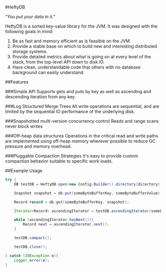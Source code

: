 #HeftyDB

*"You put your data in it."*

HeftyDB is a sorted key-value library for the JVM. It was designed with the following goals in mind:

1. Be as fast and memory efficient as is feasible on the JVM.
2. Provide a stable base on which to build new and interesting distributed storage systems. 
3. Provide detailed metrics about what is going on at every level of the stack, from the top-level API down to disk IO.
3. Have clean, understandable code that others with no database background can easily understand.

##Features

###Simple API
Supports gets and puts by key as well as ascending and descending iteration from any key.

###Log Structured Merge Trees
All write operations are sequential, and are limited by the sequential IO performance of the underlying disk.

###Snapshotted multi-version concurrency control
Reads and range scans never block writes

###Off-heap data structures
Operations in the critical read and write paths are implemented using off-heap memory wherever possible to reduce GC pressure and memory overhead.

###Pluggable Compaction Strategies
It's easy to provide custom compaction behavior suitable to specific work loads.

##Example Usage

```java
try {
    DB testDB = HeftyDB.open(new Config.Builder().directory(directory).build());

    Snapshot snapshot = db.put(someByteBufferKey, someByteBufferValue);

    Record record = db.get(someByteBufferKey, snapshot);

    Iterator<Record> ascendingIterator = testDB.ascendingIterator(someByteBufferKey, snapshot);

    while (ascendingIterator.hasNext()){
        Record next = ascendingIterator.next();
    }

    testDB.compact();

    testDB.close();

} catch (IOException e){
    Logger.error(e);
}
```




